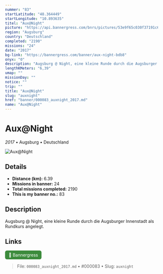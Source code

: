 ```yaml
---
nummer: "83"
startLatitude: "48.364449"
startLongitude: "10.893635"
titel: "Aux@Night"
picture: "https://api.bannergress.com/bnrs/pictures/53e9f65c030f37191c668bd7553c851d"
region: "Augsburg"
country: "Deutschland"
completed: "2190"
missions: "24"
date: "2017"
bg-link: "https://bannergress.com/banner/aux-night-bdb8"
onyx: "0"
description: "Augsburg @ Night, eine kleine Runde durch die Augsburger Innenstadt als Rundkurs angelegt."
lengthKMeters: "6,39"
umap: ""
missionDay: ""
notice: ""
trip: ""
title: "Aux@Night"
slug: "auxnight"
href: "banner/000083_auxnight_2017.md"
name: "Aux@Night"
---
```

# Aux@Night

*2017* • Augsburg • Deutschland

![Aux@Night](https://api.bannergress.com/bnrs/pictures/53e9f65c030f37191c668bd7553c851d)



## Details
- **Distance (km):** 6.39
- **Missions in banner:** 24
- **Total missions completed:** 2190
- **This is my banner no.:** 83



## Description
Augsburg @ Night, eine kleine Runde durch die Augsburger Innenstadt als Rundkurs angelegt.



## Links
<a href="https://bannergress.com/banner/aux-night-bdb8" target="_blank" style="display:inline-block;margin-right:8px;padding:6px 12px;background:#3c8b3c;color:#fff;text-decoration:none;border-radius:6px;">🔗 Bannergress</a>



> File: `000083_auxnight_2017.md`
> • #000083
> • Slug: `auxnight`
